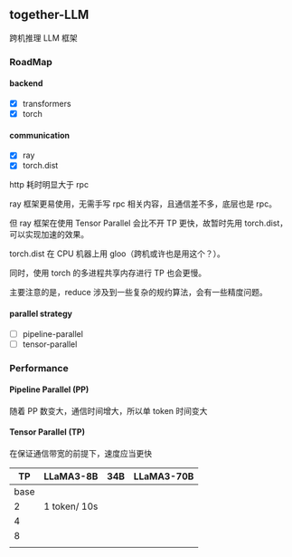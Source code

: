 ## together-LLM

跨机推理 LLM 框架

### RoadMap

#### backend

- [X] transformers
- [X] torch

#### communication

- [X] ray
- [X] torch.dist

http 耗时明显大于 rpc

ray 框架更易使用，无需手写 rpc 相关内容，且通信差不多，底层也是 rpc。

但 ray 框架在使用 Tensor Parallel 会比不开 TP 更快，故暂时先用 torch.dist，可以实现加速的效果。

torch.dist 在 CPU 机器上用 gloo（跨机或许也是用这个？）。

同时，使用 torch 的多进程共享内存进行 TP 也会更慢。

主要注意的是，reduce 涉及到一些复杂的规约算法，会有一些精度问题。

#### parallel strategy

- [ ] pipeline-parallel
- [ ] tensor-parallel

### Performance

#### Pipeline Parallel (PP)

随着 PP 数变大，通信时间增大，所以单 token 时间变大

#### Tensor Parallel (TP)

在保证通信带宽的前提下，速度应当更快

| TP   | LLaMA3-8B | 34B | LLaMA3-70B |
| ---- | --------- | --- | ---------- |
| base |           |     |            |
| 2    | 1 token/ 10s|     |            |
| 4    |           |     |            |
| 8    |           |     |            |
|      |           |     |            |
